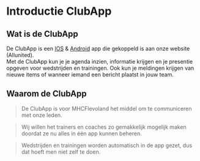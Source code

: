 # Introductie ClubApp

## Wat is de ClubApp

De ClubApp is een [IOS](https://apps.apple.com/nl/app/clubapp/id1136583337) & [Android](https://play.google.com/store/apps/details?id=nl.tizin.socie.tennis&gl=NL) app die gekoppeld is aan onze website (Allunited).
<br>
Met de ClubApp kun je je agenda inzien, informatie krijgen en je presentie opgeven voor wedstrijden en trainingen. Ook kun je meldingen krijgen van nieuwe items of wanneer iemand een bericht plaatst in jouw team.

## Waarom de ClubApp

> De ClubApp is voor MHCFlevoland het middel om te communiceren met onze leden.

> Wij willen het trainers en coaches zo gemakkelijk mogelijk maken doordat ze nu alles in één app kunnen beheren.

> Wedstrijden en trainingen worden automatisch in de app gezet, dus dat hoeft men niet zelf te doen.
